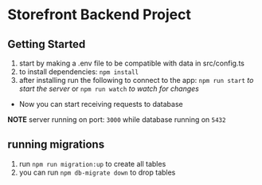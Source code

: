 # Storefront Backend Project

## Getting Started
1. start by making a .env file to be compatible with data in src/config.ts
2. to install dependencies: `npm install`
2. after installing run the following to connect to the app: `npm run start` *to start the server* or `npm run watch` *to watch for changes*

* Now you can start receiving requests to database

**NOTE** server running on port: `3000` while database running on `5432`
## running migrations

1. run `npm run migration:up` to create all tables
2. you can run `npm db-migrate down` to drop tables
